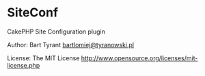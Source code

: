SiteConf
========

CakePHP Site Configuration plugin

Author: 
Bart Tyrant
bartlomiej@tyranowski.pl


License:
The MIT License
http://www.opensource.org/licenses/mit-license.php 
